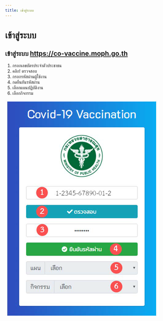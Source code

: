 ```yaml
---
title: เข้าสู่ระบบ
---
```


# เข้าสู่ระบบ

## เข้าสู่ระบบ https://co-vaccine.moph.go.th
1. กรอกเลขบัตรประจำตัวประชาชน
1. คลิก! ตรวจสอบ
1. กรอกรหัสผ่านผู้ใช้งาน
1. กดยืนยันรหัสผ่าน
1. เลือกแผนปฏิบัติงาน
1. เลือกกิจกรรม

![](./img/user-1.png)